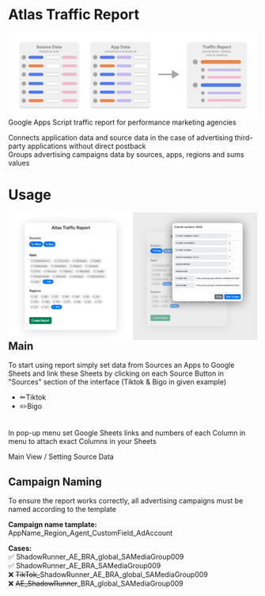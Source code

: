 # Atlas Traffic Report
<img src="./readme-slides/concept_schema.png"> 
Google Apps Script traffic report for performance marketing agencies<br>

Connects application data and source data in the case of advertising third-party applications without direct postback<br>
Groups advertising campaigns data by sources, apps, regions and sums values<br>

# Usage
<img align="left" src="./readme-slides/main_screen.png" style="width: 50%;">
<img align="left" src="./readme-slides/source_settings.png" style="width: 50%;">

## Main
To start using report simply set data from Sources an Apps to Google Sheets and link these Sheets by clicking on each Source Button in "Sources" section of the interface (Tiktok & Bigo in given example)<br>
  - ✏Tiktok<br>
  - ✏️Bigo<br>
<br>
In pop-up menu set Google Sheets links and numbers of each Column in menu to attach exact Columns in your Sheets 

Main View / Setting Source Data
<br>
## Campaign Naming
To ensure the report works correctly, all advertising campaigns must be named according to the template

<b>Campaign name tamplate:</b>
AppName_Region_Agent_CustomField_AdAccount

<b>Cases:</b>
<br>
✅ ShadowRunner_AE_BRA_global_SAMediaGroup009 <br>
✅ ShadowRunner_AE_BRA_SAMediaGroup009 <br>
❌ <strike>TikTok_</strike>ShadowRunner_AE_BRA_global_SAMediaGroup009 <br>
❌ <strike>AE_ShadowRunner</strike>_BRA_global_SAMediaGroup009 <br>
